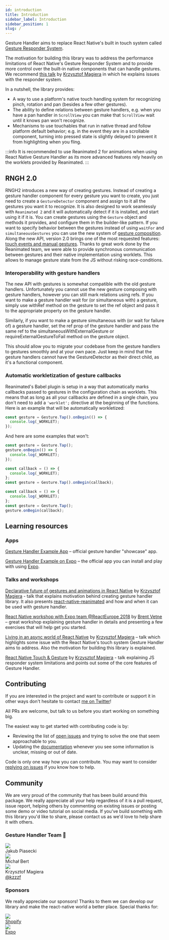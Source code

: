 ```yaml
---
id: introduction
title: Introduction
sidebar_label: Introduction
sidebar_position: 1
slug: /
---
```


Gesture Handler aims to replace React Native's built in touch system called [Gesture Responder System](http://reactnative.dev/docs/gesture-responder-system).

The motivation for building this library was to address the performance limitations of React Native's Gesture Responder System and to provide more control over the built-in native components that can handle gestures.
We recommend [this talk](https://www.youtube.com/watch?v=V8maYc4R2G0) by [Krzysztof Magiera](https://twitter.com/kzzzf) in which he explains issues with the responder system.

In a nutshell, the library provides:

- A way to use a platform's native touch handling system for recognizing pinch, rotation and pan (besides a few other gestures).
- The ability to define relations between gesture handlers, e.g. when you have a pan handler in `ScrollView` you can make that `ScrollView` wait until it knows pan won't recognize.
- Mechanisms to use touchables that run in native thread and follow platform default behavior; e.g. in the event they are in a scrollable component, turning into pressed state is slightly delayed to prevent it from highlighting when you fling.

:::info
It is recommended to use Reanimated 2 for animations when using React Native Gesture Handler as its more advanced features rely heavily on the worklets provided by Reanimated.
:::

## RNGH 2.0

RNGH2 introduces a new way of creating gestures. Instead of creating a gesture handler component for every gesture you want to create, you just need to create a `GestureDetector` component and assign to it all the gestures you want it to recognize. It is also designed to work seamlessly with `Reanimated 2` and it will automatically detect if it is installed, and start using it if it is.
You can create gestures using the `Gesture` object and methods it provides, and configure them in the builder-like pattern. If you want to specify behavior between the gestures instead of using `waitFor` and `simultaneousGestures` you can use the new system of [gesture composition](/docs/fundamentals/gesture-composition).
Along the new API, version 2.0 brings one of the most requested features: [touch events and manual gestures](/docs/fundamentals/manual-gestures). Thanks to great work done by the Reanimated team, we were able to provide synchronous communication between gestures and their native implementation using worklets. This allows to manage gesture state from the JS without risking race-conditions.

### Interoperability with gesture handlers

The new API with gestures is somewhat compatible with the old gesture handlers. Unfortunately you cannot use the new gesture composing with gesture handlers, however you can still mark relations using refs. If you want to make a gesture handler wait for (or simultaneous with) a gesture, simply use withRef method on the gesture to set the ref object and pass it to the appropriate property on the gesture handler.

Similarly, if you want to make a gesture simultaneous with (or wait for failure of) a gesture handler, set the ref prop of the gesture handler and pass the same ref to the simultaneousWithExternalGesture or requireExternalGestureToFail method on the gesture object.

This should allow you to migrate your codebase from the gesture handlers to gestures smoothly and at your own pace. Just keep in mind that the gesture handlers cannot have the GestureDetector as their direct child, as it's a functional component.

### Automatic workletization of gesture callbacks

Reanimated's Babel plugin is setup in a way that automatically marks callbacks passed to gestures in the configuration chain as worklets. This means that as long as all your callbacks are defined in a single chain, you don't need to add a `'worklet';` directive at the beginning of the functions. Here is an example that will be automatically workletized:

```jsx
const gesture = Gesture.Tap().onBegin(() => {
  console.log(_WORKLET);
});
```

And here are some examples that won't:

```jsx
const gesture = Gesture.Tap();
gesture.onBegin(() => {
  console.log(_WORKLET);
});
```

```jsx
const callback = () => {
  console.log(_WORKLET);
};
const gesture = Gesture.Tap().onBegin(callback);
```

```jsx
const callback = () => {
  console.log(_WORKLET);
};
const gesture = Gesture.Tap();
gesture.onBegin(callback);
```

## Learning resources

### Apps

[Gesture Handler Example App](https://github.com/software-mansion/react-native-gesture-handler/blob/main/example) – official gesture handler "showcase" app.

[Gesture Handler Example on Expo](https://snack.expo.io/@adamgrzybowski/react-native-gesture-handler-demo) – the official app you can install and play with using [Expo](https://expo.io).

### Talks and workshops

[Declarative future of gestures and animations in React Native](https://www.youtube.com/watch?v=kdq4z2708VM) by [Krzysztof Magiera](https://twitter.com/kzzzf) - talk that explains motivation behind creating gesture handler library. It also presents [react-native-reanimated](https://github.com/software-mansion/react-native-reanimated) and how and when it can be used with gesture handler.

[React Native workshop with Expo team @ReactEurope 2018](https://youtu.be/JSIoE_ReeDk?t=41m49s) by [Brent Vetne](https://twitter.com/notbrent) – great workshop explaining gesture handler in details and presenting a few exercises that will help get you started.

[Living in an async world of React Native](https://www.youtube.com/watch?v=-Izgons3mec) by [Krzysztof Magiera](https://twitter.com/kzzzf) – talk which highlights some issue with the React Native's touch system Gesture Handler aims to address. Also the motivation for building this library is explained.

[React Native Touch & Gesture](https://www.youtube.com/watch?v=V8maYc4R2G0) by [Krzysztof Magiera](https://twitter.com/kzzzf) - talk explaining JS responder system limitations and points out some of the core features of Gesture Handler.

## Contributing

If you are interested in the project and want to contribute or support it in other ways don't hesitate to contact [me on Twitter](https://twitter.com/kzzzf)!

All PRs are welcome, but talk to us before you start working on something big.

The easiest way to get started with contributing code is by:

- Reviewing the list of [open issues](https://github.com/software-mansion/react-native-gesture-handler/issues) and trying to solve the one that seem approachable to you.
- Updating the [documentation](https://github.com/software-mansion/react-native-gesture-handler/blob/main/docs) whenever you see some information is unclear, missing or out of date.

Code is only one way how you can contribute. You may want to consider [replying on issues](https://github.com/software-mansion/react-native-gesture-handler/issues) if you know how to help.

## Community

We are very proud of the community that has been build around this package. We really appreciate all your help regardless of it is a pull request, issue report, helping others by commenting on existing issues or posting some demo or video tutorial on social media.
If you've build something with this library you'd like to share, please contact us as we'd love to help share it with others.

### Gesture Handler Team 🚀

<div class="community-holder-container">

  <div class="community-holder-container-item">
    <div class="community-imageHolder">
      <img src="https://ca.slack-edge.com/T03Q9AMJJ-U02700KC6J1-0c9e18c89e71-512" />
    </div>
    <div>Jakub Piasecki</div>
  </div>

  <div class="community-holder-container-item">
    <div class="community-imageHolder">
      <img src="https://ca.slack-edge.com/T03Q9AMJJ-U03N3HU2C0M-60a31c54a7d5-512" />
    </div>
    <div>Michał Bert</div>
  </div>

  <div class="community-holder-container-item">
    <div class="community-imageHolder">
      <img src="https://ca.slack-edge.com/T03Q9AMJJ-U0F40CATS-d0a2e7559a1b-512" />
    </div>
    <div>Krzysztof Magiera</div>
    <a href="https://twitter.com/kzzzf">@kzzzf</a>
  </div>

</div>

### Sponsors

We really appreciate our sponsors! Thanks to them we can develop our library and make the react-native world a better place. Special thanks for:

<div class="community-holder-container">

  <div class="community-holder-container-item">
    <a href="https://www.shopify.com/">
      <div class="community-imageHolder">
        <img src="https://avatars1.githubusercontent.com/u/8085?v=3&s=100" />
      </div>
      <div>Shopify</div>
    </a>
  </div>

  <div class="community-holder-container-item">
    <a href="https://expo.dev">
      <div class="community-imageHolder">
        <img class="community-imageHolder" src="https://avatars2.githubusercontent.com/u/12504344?v=3&s=100" />
      </div>
      <div>Expo</div>
    </a>
  </div>

</div>
